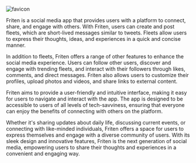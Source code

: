 ![favicon](https://github.com/FritenOfficial/Friten.github.io/assets/150671886/bc26952a-6409-4e66-9ad0-1b28c8d873d5)

Friten is a social media app that provides users with a platform to connect, share, and engage with others. With Friten, users can create and post fleets, which are short-lived messages similar to tweets. Fleets allow users to express their thoughts, ideas, and experiences in a quick and concise manner.

In addition to fleets, Friten offers a range of other features to enhance the social media experience. Users can follow other users, discover and engage with trending fleets, and interact with their followers through likes, comments, and direct messages. Friten also allows users to customize their profiles, upload photos and videos, and share links to external content.

Friten aims to provide a user-friendly and intuitive interface, making it easy for users to navigate and interact with the app. The app is designed to be accessible to users of all levels of tech-savviness, ensuring that everyone can enjoy the benefits of connecting with others on the platform.

Whether it's sharing updates about daily life, discussing current events, or connecting with like-minded individuals, Friten offers a space for users to express themselves and engage with a diverse community of users. With its sleek design and innovative features, Friten is the next generation of social media, empowering users to share their thoughts and experiences in a convenient and engaging way.
